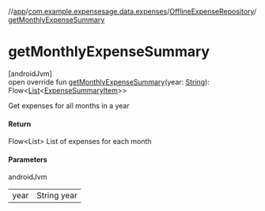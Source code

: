//[app](../../../index.md)/[com.example.expensesage.data.expenses](../index.md)/[OfflineExpenseRepository](index.md)/[getMonthlyExpenseSummary](get-monthly-expense-summary.md)

# getMonthlyExpenseSummary

[androidJvm]\
open override fun [getMonthlyExpenseSummary](get-monthly-expense-summary.md)(year: [String](https://kotlinlang.org/api/latest/jvm/stdlib/kotlin/-string/index.html)): Flow&lt;[List](https://kotlinlang.org/api/latest/jvm/stdlib/kotlin.collections/-list/index.html)&lt;[ExpenseSummaryItem](../../com.example.expensesage.ui.utils/-expense-summary-item/index.md)&gt;&gt;

Get expenses for all months in a year

#### Return

Flow<List<ExpenseSummaryItem>> List of expenses for each month

#### Parameters

androidJvm

| | |
|---|---|
| year | String year |
